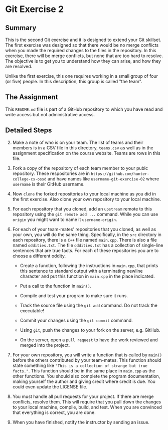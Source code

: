 # Git Exercise 2

## Summary

This is the second Git exercise and it is designed to extend your Git
skillset. The first exercise was designed so that there would be no
merge conflicts when you made the required changes to the files in the
repository. In this exercise, there will be merge conflicts, but none
that are too hard to resolve. The objective is to get you to understand
how they can arise, and how they are resolved.

Unlike the first exercise, this one requires working in a small group of
four (or five) people. In this description, this group is called "the team".

## The Assignment
This `README.md` file is part of a GitHub repository to which you have
read and write access but not administrative access.


## Detailed Steps

2. Make a note of who is on your team. The list of teams and their members 
is in a CSV file in this directory, `teams.csv` as well as in the assignment
specification on the course website. Teams are rows in this file.

3. Fork a copy of the repository of each team member to your publc repository.
These respositories are in `https://github.com/hunter-college-cs-ossd`
and have names like `username-git-exercise-02` where `username` is their
GitHub username.

4. Now `clone` the forked repositories to your local machine as you did in the 
first exercise. Also clone your own repository to your local machine.

5.  For each repository that you cloned, add an `upstream` remote to 
this repository using the `git remote add ...` 
command. While you can use `origin` you might want to name it
`username-origin`.

6. For each of your team-mates' repositories that you cloned, as well as your own,
you will do the same thing.
Specifically, in the `src` directory in each repository, there is a `C++` file named
`main.cpp`.  There is also a file named `oddities.txt`.  The file `oddities.txt`
has a collection of single-line sentences that are true facts. 
For each of these repositories you are to choose a different oddity.

	* Create a function, following the instructions in `main.cpp`, that prints 
this sentence to standard output with a terminating newline character
and put this function in `main.cpp` in the place indicated.

	* Put a call to the function in `main()`.

	* Compile and test your program to make sure it runs.

	* Track the source file using the `git add` command. Do not track the executable!

	* Commit your changes using the `git commit` command.

	* Using `git`, push the changes to your fork on the server, e.g. GitHub.

	* On the server, open a `pull request` to have the work reviewed and merged
into the project.

7. For your own repository, you will write a function that is called by `main()`
before the others contributed by your team-mates. This function should state
something like `"This is a collection of strange but true facts."`. This function 
should be in the same place in `main.cpp` as the other functions.
You should also complete the program documentation, making yourself the author and
giving credit where credit is due. You could even update the LICENSE file.

8. You must handle all pull requests for your project. If there are merge
conflicts, resolve them.  This will require that you pull down the changes to 
your local machine, compile, build, and test. When you are convinced that 
everything is correct, you are done.

9. When you have finished, notify the instructor by sending an issue.

